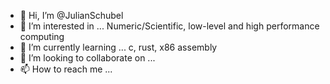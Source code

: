 - 👋 Hi, I’m @JulianSchubel
- 👀 I’m interested in ... Numeric/Scientific, low-level and high performance computing 
- 🌱 I’m currently learning ... c, rust, x86 assembly
- 💞️ I’m looking to collaborate on ...
- 📫 How to reach me ...

<!---
JulianSchubel/JulianSchubel is a ✨ special ✨ repository because its `README.md` (this file) appears on your GitHub profile.
You can click the Preview link to take a look at your changes.
--->
